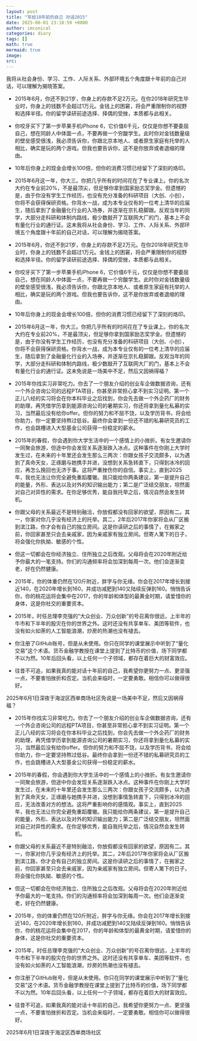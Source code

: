 ```yaml
---
layout: post
title: "写给10年前的自己 对话2015"
date: 2025-06-01 23:18:59 +0800
author: imconical
categories: diary
tags: []
math: true
mermaid: true
image:
src:
---
```

我将从社会身份、学习、工作、人际关系、外部环境五个角度跟十年前的自己对话，可以理解为揭晓答案。
* 2015年6月，你还不到21岁，你身上的存款不足2万元。在你2018年研究生毕业时，你身上的钱数不会超过1万元。金钱上的困窘，将会严重限制你的视野和选择半径。你的留学读研前途选择、择偶的受挫，本质都与此相关。
* 你咬牙买下了第一步苹果手机iPhone 6，它价值6千元，仅仅是你想不要委屈自己，想在同龄人中体面一点，不要再做一个穷酸学生。此时你对金钱数量级的壁垒感受很浅，我必须告诉你，你跟北京本地人、或者原生家庭有托举的人相比，确实是玩的两个游戏。但我也要告诉你，这不是你放弃或者退缩的理由。
* 10年后你身上的现金会增长100倍，但你的消费习惯已经留下了深刻的烙印。

* 2015年6月这一年，你大三。你把几乎所有的时间花在了专业课上。你的名次大约在专业前20%，不是最顶尖，但足够你拿到国家励志奖学金。但遗憾的是，由于你没有学生工作经历，也没有充分准备的科研项目（大创、小创），你将不会获得保研资格。你背水一战，成为本专业仅有的一位考上清华的应届生，随后拿到了金融量化行业的入场券，并逐渐在京扎稳脚跟。反观当年的同学，大部分走科研和体制内路线，极少数敲开了互联网大厂的门，基本上不会有量化行业的通行证。这未我将从社会身份、学习、工作、人际关系、外部环境五个角度跟十年前的自己对话，可以理解为揭晓答案。
* 2015年6月，你还不到21岁，你身上的存款不足2万元。在你2018年研究生毕业时，你身上的钱数不会超过1万元。金钱上的困窘，将会严重限制你的视野和选择半径。你的留学读研前途选择、择偶的受挫，本质都与此相关。
* 你咬牙买下了第一步苹果手机iPhone 6，它价值6千元，仅仅是你想不要委屈自己，想在同龄人中体面一点，不要再做一个穷酸学生。此时你对金钱数量级的壁垒感受很浅，我必须告诉你，你跟北京本地人、或者原生家庭有托举的人相比，确实是玩的两个游戏。但我也要告诉你，这不是你放弃或者退缩的理由。
* 10年后你身上的现金会增长100倍，但你的消费习惯已经留下了深刻的烙印。

* 2015年6月这一年，你大三。你把几乎所有的时间花在了专业课上。你的名次大约在专业前20%，不是最顶尖，但足够你拿到国家励志奖学金。但遗憾的是，由于你没有学生工作经历，也没有充分准备的科研项目（大创、小创），你将不会获得保研资格。你背水一战，成为本专业仅有的一位考上清华的应届生，随后拿到了金融量化行业的入场券，并逐渐在京扎稳脚跟。反观当年的同学，大部分走科研和体制内路线，极少数敲开了互联网大厂的门，基本上不会有量化行业的通行证。这未免说是一场美中不足，然后又因祸得福？

* 2015年你找实习非常吃力。你去了一个朋友介绍的创业车企做数据咨询，还有一个外企咨询公司的远程PTA项目，你甚至非常担心拿不到实习证明。第一个正儿八经的实习将会在你本科毕业之后找到，你会先去做一个外企药厂的财务的助理，再凭借学历拿到能源咨询公司的暑期实习，你还将拿到量化私募的实习，当然最后没有给你offer。但你的努力和不屈不饶，以及学历背书，将会给你助力，你一定要坚持熬过低谷。最终你会拿到一份还不错的私募研究员的工作，也会跳槽进入大型基金公司获得一份稳定的薪水。

* 2015年的春假，你会遇到你大学生活中的一个感情上的小挫折。有女生邀请你一同聚会旅游，但途中你会发现关系逐渐跌入冰点。这种事件在你刚上大学时发生过，在未来的十年里还会发生那么三两次：你跟女孩子交流颇多，以为遇到了真命天女，正琢磨与她携手并进，没想到关系急转直下，只得到冰冷的回应，再怎么挽回也无济于事。这将严重挫伤你的自信。事实上，直到2025年，我也无法让你完全避免重蹈覆辙。我只能给你两条建议，第一是提升自己的能量，外形、表达以及对外的知识输出能力；第二是广泛结交朋友，坦然面对自己对异性的需求。在你足够优秀，能自我托举之后，情况自然会发生转机。
* 你跟父母的关系最近不是特别融洽，你放假都没有回家的欲望，原因有二。其一，你家对你几乎没有经济上的托举。其二，2年后2017年你家将会从厂区搬到滨江路，你才会有自己的独立房间。这是你读研之后的事情了，在搬家之前，你回家甚至只会去亲戚家，因为亲戚家有独立房间。但寄人篱下的日子，将会强化你执拗、敏感的个性。
* 但这一切都会在你经济独立、住所独立之后改观。父母将会在2020年附近给予你最大的一笔支持。你们的沟通频率将会加深到每周一次。他们会逐渐变老，好在仍然健康。
* 2015年，你的体重仍然在120斤附近，胖字与你无缘。你会在2017年增长到接近140，在2020年增长到160，并成功减肥到140又陆续反弹到160。悄悄告诉你，你的桃花运将会集中在2017，你的年龄和体型的最黄金时期，请爱惜你的身体，这是你社交的重要资本。

* 2015年，时任总理李克强的“大众创业、万众创新”的号召离你很远，上半年的牛市和下半年的股灾在你的世界之外。这时还没有共享单车、美团等软件，也没有如火如荼的人工智能浪潮，炒房的热潮也没有褪去。
* 你注册了GitHub账号，但是从未使用。你只在同学的课堂展示中听到了“量化交易”这个术语。货币金融学教授在课堂上提到了比特币的价值，场下同学都不以为然。10年后回头看，以上任何一个子领域，都存在着巨大的财富效应。

* 往昔不可追，如果我真的能对话十年前的自己，我希望你更努力一点、更坚强一点，不要害怕挫折和否定。当机会来临时，一定要勇敢。相信你可以做得很好。

2025年6月1日深夜于海淀区西单商场社区免说是一场美中不足，然后又因祸得福？

* 2015年你找实习非常吃力。你去了一个朋友介绍的创业车企做数据咨询，还有一个外企咨询公司的远程PTA项目，你甚至非常担心拿不到实习证明。第一个正儿八经的实习将会在你本科毕业之后找到，你会先去做一个外企药厂的财务的助理，再凭借学历拿到能源咨询公司的暑期实习，你还将拿到量化私募的实习，当然最后没有给你offer。但你的努力和不屈不饶，以及学历背书，将会给你助力，你一定要坚持熬过低谷。最终你会拿到一份还不错的私募研究员的工作，也会跳槽进入大型基金公司获得一份稳定的薪水。

* 2015年的春假，你会遇到你大学生活中的一个感情上的小挫折。有女生邀请你一同聚会旅游，但途中你会发现关系逐渐跌入冰点。这种事件在你刚上大学时发生过，在未来的十年里还会发生那么三两次：你跟女孩子交流颇多，以为遇到了真命天女，正琢磨与她携手并进，没想到事情急转直下，只得到冰冷的回应，无法改善对方的想法。这将严重影响你的感情观。事实上，直到2025年，我也无法让你完全避免重蹈覆辙。我只能给你两条建议，第一是提升自己的能量，外形、表达以及对外的知识输出能力；第二是广泛结交朋友，坦然面对自己对异性的需求。在你足够优秀，能自我托举之后，情况自然会发生转机。
* 你跟父母的关系最近不是特别融洽，你放假都没有回家的欲望，原因有二。其一，你家对你几乎没有经济上的托举。其二，2年后2017年你家将会从厂区搬到滨江路，你才会有自己的独立房间。这是你读研之后的事情了，在搬家之前，你回家甚至只会去亲戚家，因为亲戚家有独立房间。但寄人篱下的日子，将会强化你执拗、敏感的个性。
* 但这一切都会在你经济独立、住所独立之后改观。父母将会在2020年附近给予你最大的一笔支持。你们的沟通频率将会加深到每周一次。他们会逐渐变老，好在仍然健康。
* 2015年，你的体重仍然在120斤附近，胖字与你无缘。你会在2017年增长到接近140，在2020年增长到160，并成功减肥到140又陆续反弹到160。悄悄告诉你，你的桃花运将会集中在2017，你的年龄和体型的最黄金时期，请爱惜你的身体，这是你社交的重要资本。

* 2015年，时任总理李克强的“大众创业、万众创新”的号召离你很远，上半年的牛市和下半年的股灾在你的世界之外。这时还没有共享单车、美团等软件，也没有如火如荼的人工智能浪潮，炒房的热潮也没有褪去。
* 你注册了GitHub账号，但是从未使用。你只在同学的课堂展示中听到了“量化交易”这个术语。货币金融学教授在课堂上提到了比特币的价值，场下同学都不以为然。10年后回头看，以上任何一个子领域，都存在着巨大的财富效应。

* 往昔不可追，如果我真的能对话十年前的自己，我希望你更努力一点、更坚强一点，不要害怕挫折和否定。当机会来临时，一定要勇敢。相信你可以做得很好。

2025年6月1日深夜于海淀区西单商场社区